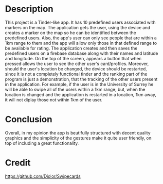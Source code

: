 # Description
This project is a Tinder-like app. It has 10 predefined users associated with markers on the map. The application gets the user, using the device and creates a marker on the map so he can be identified between the predefined users. Also, the app's user can only see people that are within a 1km range to them and the app will allow only those in that defined range to be available for rating. The application creates and then saves the predefined users on a firebase database along with their names and latitude and longitude. On the top of the screen, appears a button that when pressed allows the user to see the other user's card/profiles. Moreover, should the user's location be changed, the device should be restarted, since it is not a completely functional tinder and the ranking part of the program is just a demonstration, that the tracking of the other users present in the application. For example, if the user is in the University of Surrey he will be able to swipe all of the users within a 1km range, but, when the location is changed and the application is restarted in a location, 1km away, it will not diplay those not within 1km of the user. 

# Conclusion
Overall, in my opinion the app is beutifully structured with decent quality graphics and the simplicity of the gestures make it quite user friendly, on top of including a great functionality.

# Credit

https://github.com/Diolor/Swipecards
